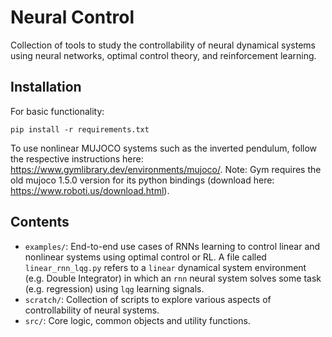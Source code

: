 # Neural Control

Collection of tools to study the controllability of neural dynamical systems 
using neural networks, optimal control theory, and reinforcement learning.

## Installation
For basic functionality:
```
pip install -r requirements.txt
```
To use nonlinear MUJOCO systems such as the inverted pendulum, follow the 
respective instructions here: https://www.gymlibrary.dev/environments/mujoco/. 
Note: Gym requires the old mujoco 1.5.0 version for its python bindings 
(download here: https://www.roboti.us/download.html).

## Contents

- `examples/`: End-to-end use cases of RNNs learning to control linear and nonlinear systems using optimal control or RL. A file called `linear_rnn_lqg.py` refers to a `linear` dynamical system environment (e.g. Double Integrator) in which an `rnn` neural system solves some task (e.g. regression) using `lqg` learning signals.  
- `scratch/`: Collection of scripts to explore various aspects of controllability of neural systems. 
- `src/`: Core logic, common objects and utility functions.
